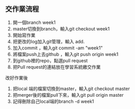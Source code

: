 ## 交作業流程

1. 開一個branch week1
2. master切換到branch，輸入git checkout week1
3. 開始寫作業
4. 把更改的log加入git管理，輸入 add.
5. 加入commit ，輸入git commit -am "week1"
6. 將檔案push上去github ，輸入git push origin week1 
7. 到github裡的repo，點選pull request
8. 把Pull request的連結放在學習系統繳交作業


改好作業後

1. 把local 端的檔案切換到master，輸入git checkout master
2. 把merger後的檔案pull下來，輸入git pull origin master
3. 記得刪除自己local端的branch -d week1 